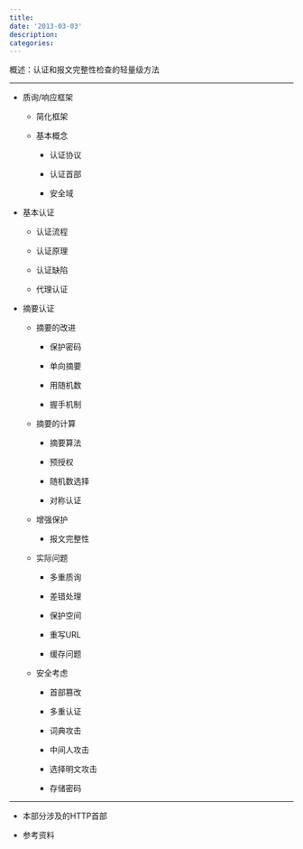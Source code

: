 ```yaml
---
title:
date: '2013-03-03'
description:
categories:
---
```



概述：认证和报文完整性检查的轻量级方法

***

+ 质询/响应框架
        
    + 简化框架
        
    + 基本概念
         
        + 认证协议
            
        + 认证首部
            
        + 安全域


+ 基本认证
     
    + 认证流程
        
    + 认证原理
        
    + 认证缺陷
        
    + 代理认证

+ 摘要认证
     
    + 摘要的改进
         
        + 保护密码
            
        + 单向摘要
            
        + 用随机数
            
        + 握手机制

    + 摘要的计算
         
        + 摘要算法
            
        + 预授权
            
        + 随机数选择
            
        + 对称认证

    + 增强保护
         
        + 报文完整性

    + 实际问题
         
        + 多重质询
        
        + 差错处理
            
        + 保护空间
            
        + 重写URL
            
        + 缓存问题

    + 安全考虑
         
        + 首部篡改
            
        + 多重认证
            
        + 词典攻击
            
        + 中间人攻击
            
        + 选择明文攻击
            
        + 存储密码


***

+ 本部分涉及的HTTP首部
    
+ 参考资料
